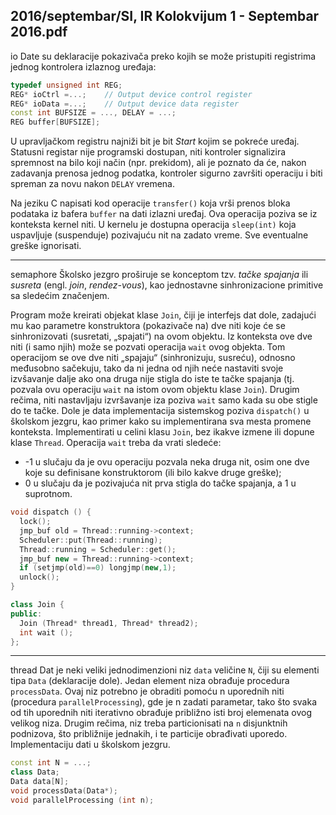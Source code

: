 2016/septembar/SI, IR Kolokvijum 1 - Septembar 2016.pdf
--------------------------------------------------------------------------------
io
Date su deklaracije pokazivača preko kojih se može pristupiti registrima jednog kontrolera
izlaznog uređaja:
```cpp
typedef unsigned int REG;
REG* ioCtrl =...;    // Output device control register
REG* ioData =...;    // Output device data register
const int BUFSIZE = ..., DELAY = ...;
REG buffer[BUFSIZE];
```
U upravljačkom registru najniži bit je bit *Start* kojim se pokreće uređaj. Statusni registar nije
programski dostupan, niti kontroler signalizira spremnost na bilo koji način (npr. prekidom),
ali je poznato da će, nakon zadavanja prenosa jednog podatka, kontroler sigurno završiti
operaciju i biti spreman za novu nakon `DELAY` vremena.

Na jeziku C napisati kod operacije `transfer()` koja vrši prenos bloka podataka iz bafera
`buffer` na dati izlazni uređaj. Ova operacija poziva se iz konteksta kernel niti. U kernelu je
dostupna operacija `sleep(int)` koja uspavljuje (suspenduje) pozivajuću nit na zadato vreme.
Sve eventualne greške ignorisati.

--------------------------------------------------------------------------------
semaphore
Školsko jezgro proširuje se konceptom tzv. *tačke spajanja* ili *susreta* (engl. *join*, *rendez-vous*), kao jednostavne sinhronizacione primitive sa sledećim značenjem.

Program može kreirati objekat klase `Join`, čiji je interfejs dat dole, zadajući mu kao parametre
konstruktora (pokazivače na) dve niti koje će se sinhronizovati (susretati, „spajati“) na ovom
objektu. Iz konteksta ove dve niti (i samo njih) može se pozvati operacija `wait` ovog objekta.
Tom operacijom se ove dve niti „spajaju“  (sinhronizuju, susreću), odnosno međusobno
sačekuju, tako da ni jedna od njih neće nastaviti svoje izvšavanje dalje ako ona druga nije
stigla do iste te tačke spajanja (tj. pozvala ovu operaciju `wait` na istom ovom objektu klase
`Join`). Drugim rečima, niti nastavljaju izvršavanje iza poziva `wait` samo kada su obe stigle do
te tačke.
Dole je data implementacija sistemskog poziva `dispatch()` u školskom jezgru, kao primer
kako su implementirana sva mesta promene konteksta. Implementirati u celini klasu `Join`, bez
ikakve izmene ili dopune klase `Thread`. Operacija `wait` treba da vrati sledeće:

- -1 u slučaju da je ovu operaciju pozvala neka druga nit, osim one dve koje su
definisane konstruktorom (ili bilo kakve druge greške);
- 0 u slučaju da je pozivajuća nit prva stigla do tačke spajanja, a 1 u suprotnom.

```cpp
void dispatch () {
  lock();
  jmp_buf old = Thread::running->context;
  Scheduler::put(Thread::running);
  Thread::running = Scheduler::get();
  jmp_buf new = Thread::running->context;
  if (setjmp(old)==0) longjmp(new,1);
  unlock();
}

class Join {
public:
  Join (Thread* thread1, Thread* thread2);
  int wait ();
};
```

--------------------------------------------------------------------------------
thread
Dat je neki veliki jednodimenzioni niz `data` veličine `N`, čiji su elementi tipa `Data` (deklaracije
dole). Jedan element niza obrađuje procedura `processData`. Ovaj niz potrebno je obraditi
pomoću n uporednih niti (procedura `parallelProcessing`), gde je n zadati parametar, tako
što svaka od tih uporednih niti iterativno obrađuje približno isti broj elemenata ovog velikog
niza. Drugim rečima, niz treba particionisati na `n` disjunktnih podnizova, što približnije
jednakih, i te particije obrađivati uporedo. Implementaciju dati u školskom jezgru.
```cpp
const int N = ...;
class Data;
Data data[N];
void processData(Data*);
void parallelProcessing (int n);
```
